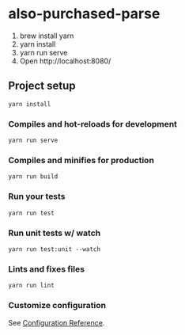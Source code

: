 # also-purchased-parse

1. brew install yarn
2. yarn install
3. yarn run serve
4. Open http://localhost:8080/


## Project setup
```
yarn install
```

### Compiles and hot-reloads for development
```
yarn run serve
```

### Compiles and minifies for production
```
yarn run build
```

### Run your tests
```
yarn run test
```

### Run unit tests w/ watch
```
yarn run test:unit --watch
```

### Lints and fixes files
```
yarn run lint
```

### Customize configuration
See [Configuration Reference](https://cli.vuejs.org/config/).
